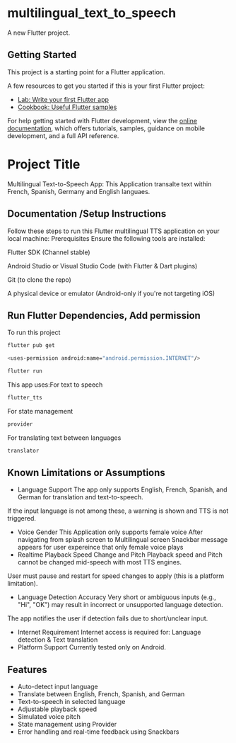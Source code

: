 # multilingual_text_to_speech

A new Flutter project.

## Getting Started

This project is a starting point for a Flutter application.

A few resources to get you started if this is your first Flutter project:

- [Lab: Write your first Flutter app](https://docs.flutter.dev/get-started/codelab)
- [Cookbook: Useful Flutter samples](https://docs.flutter.dev/cookbook)

For help getting started with Flutter development, view the
[online documentation](https://docs.flutter.dev/), which offers tutorials,
samples, guidance on mobile development, and a full API reference.



# Project Title
Multilingual Text-to-Speech App:
This Application transalte text within French, Spanish, Germany and English languaes.

## Documentation /Setup Instructions

Follow these steps to run this Flutter multilingual TTS application on your local machine:
Prerequisites
Ensure the following tools are installed:

Flutter SDK (Channel stable)

Android Studio or Visual Studio Code (with Flutter & Dart plugins)

Git (to clone the repo)

A physical device or emulator (Android-only if you're not targeting iOS)

## Run Flutter Dependencies, Add permission

To run this project

```bash
flutter pub get

```

```bash
<uses-permission android:name="android.permission.INTERNET"/>

```
```bash
flutter run

```
This app uses:For text to speech
```bash
flutter_tts
```
For state management
```bash
provider
```

For translating text between languages
```bash
translator
```
## Known Limitations or Assumptions

- Language Support
  The app only supports English, French, Spanish, and German for translation and text-to-speech.

If the input language is not among these, a warning is shown and TTS is not triggered.
- Voice Gender
  This Application only supports female voice
  After navigating from splash screen to Multilingual screen Snackbar message appears for user expereince that only female voice plays
- Realtime Playback Speed Change and Pitch
  Playback speed and Pitch cannot be changed mid-speech with most TTS engines.

User must pause and restart for speed changes to apply (this is a platform limitation).
- Language Detection Accuracy
  Very short or ambiguous inputs (e.g., "Hi", "OK") may result in incorrect or unsupported language detection.

The app notifies the user if detection fails due to short/unclear input.
- Internet Requirement
  Internet access is required for:
  Language detection &
  Text translation
- Platform Support
  Currently tested only on Android.


## Features
- Auto-detect input language
- Translate between English, French, Spanish, and German
- Text-to-speech in selected language
- Adjustable playback speed
- Simulated voice pitch
- State management using Provider
- Error handling and real-time feedback using Snackbars